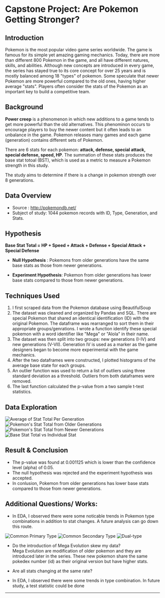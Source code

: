 
# Capstone Project: ****Are Pokemon Getting Stronger?****
 

## Introduction

Pokemon is the most popular video game series worldwide. The game is famous for its simple yet amazing gaming mechanics. Today, there are more than different 800 Pokemon in the game, and all have different natures, skills, and abilities. Although new concepts are introduced in every game, the series has stayed true to its core concept for over 25 years and is mostly balanced among 18 "types" of pokemon. Some speculate that newer Pokemon are more powerful compared to the old ones, having higher average "stats". Players often consider the stats of the Pokemon as an important key to build a competitive team. 


## Background 
**Power creep** is a phenomenon in which new additions to a game tends to get more powerful than the old alternatives. This phenominon occurs to encourage players to buy the newer content but it often leads to an unbalance in the game. Pokemon releases many games and each game (generation) contains different sets of Pokemon. 

There are 6 stats for each pokemon: **attack, defense, special attack, special defense, speed, HP**. The summation of these stats produces the base stat totoal (BST), which is used as a metric to measure a Pokemon strength in this study. 

The study aims to determine if there is a change in pokemon strength over 8 generations.

## Data Overview 
* Source :  http://pokemondb.net/
* Subject of study: 1044 pokemon records with ID, Type, Generation, and Stats. 

## Hypothesis

**Base Stat Total = HP + Speed + Attack + Defense + Special Attack + Special Defense**

* **Null Hypothesis** : Pokemons from older generations have the same base stats as those from newer generations.

* **Experiment Hypothesis**: Pokemon from older generations has lower base stats compared to those from newer generations.

## Techniques Used

1. I first scraped data from the Pokemon database using BeautifulSoup 
2. The dataset was cleaned and organized by Pandas and SQL. There are special Pokemon that shared an identical identification (ID) with the original Pokemon. The dataframe was rearranged to sort them in their appropriate groups/genrations. I wrote a function identify these special pokemon with a word identifier like "Mega" or "Alola" in their name.
3. The dataset was then split into two groups: new generations (I-IV) and new generations (V-VII). Generation IV is used as a marker as the game designers began to become more experimental with the game mechanics. 
4. After the two dataframes were constructed, I plotted histograms of the average base state for each groups.
5. An outlier function was used to return a list of outliers using three standard deviation as a threshold. Outliers from both dataframes were removed.
6. The last function calculated the p-value from a two sample t-test statistics. 

## Data Exploration
![Average of Stat Total Per Generation](https://github.com/chloengnguyen/Capstone-1/blob/master/graph/Average-Stat-Total.png)
![Pokemon's Stat Total from Older Generations ](https://github.com/chloengnguyen/Capstone-1/blob/master/graph/Total-Stat-OldGen.png)
![Pokemon's Stat Total from Newer Generations ](https://github.com/chloengnguyen/Capstone-1/blob/master/graph/Total-Stat-NewGen.png)
![Base Stat Total vs Individual Stat](https://github.com/chloengnguyen/Capstone-1/blob/master/graph/stats-matrix.png)

## Result & Conclusion 
* The p-value was found at 0.001125 which is lower than the confidence level (alpha) of 0.05. 
* The null hypothesis was rejected and the experiment hypothesis was accepted. 
* In conlusion, Pokemon from older generations has lower base stats compared to those from newer generations. 


## Additional Questions/ Works:
* In EDA, I observed there were some noticable trends in Pokemon type combinations in addition to stat changes. A future analysis can go down this route. 

![Common Primary Type](https://github.com/chloengnguyen/Capstone-1/blob/master/graph/single_type_pokemon.png)
![Common Secondary Type](https://github.com/chloengnguyen/Capstone-1/blob/master/graph/secondary_type_pokemon.png)
![Dual-type](https://github.com/chloengnguyen/Capstone-1/blob/master/graph/dual-type.png)


* Do the introduction of Mega Evolution skew my data?  
    Mega Evolution are modification of older pokemon and they are introduced later in the series. These new pokemon share the same pokedex number (id) as their original version but have higher stats. 
* Are all stats changing at the same rate? 
 
* In EDA, I observed there were some trends in type combination. In future study, a test statistic could be done 
----

